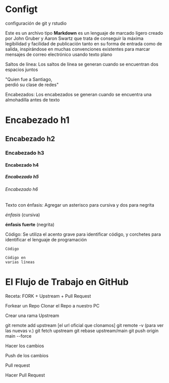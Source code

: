 # Configt
configuración de git y rstudio

Este es un archivo tipo  **Markdown** es un lenguaje de marcado ligero creado por John Gruber y Aaron Swartz que trata de conseguir la máxima legibilidad y facilidad de publicación tanto en su forma de entrada como de salida, inspirándose en muchas convenciones existentes para marcar mensajes de correo electrónico usando texto plano

Saltos de línea: Los saltos de línea se generan cuando se encuentran dos espacios juntos

"Quien fue a Santiago,  
perdió su clase de redes"


Encabezados: Los encabezados se generan cuando se encuentra una almohadilla antes de texto

# Encabezado h1 
## Encabezado h2
### Encabezado h3
#### Encabezado h4
##### Encabezado h5
###### Encabezado h6

Texto con énfasis: Agregar un asterisco para cursiva y dos para negrita

*énfasis* (cursiva)

**énfasis fuerte** (negrita)

Código: Se utiliza el acento grave para identificar código, y corchetes para identificar el lenguaje de programación

`Código`

``` [language]
Código en 
varias líneas
```

# El Flujo de Trabajo en GitHub

Receta: FORK + Upstream + Pull Request

Forkear un Repo
Clonar el Repo a nuestro PC

Crear una rama Upstream

  git remote add upstream [el url oficial que clonamos]
  git remote -v (para ver las nuevas v.)
  git fetch upstream
  git rebase upstream/main
  git push origin main --force

Hacer los cambios 

Push de los cambios

Pull request    

Hacer Pull Request
